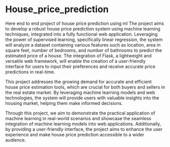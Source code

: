 # House_price_prediction
Here end to end project of house price prediction using ml
The project aims to develop a robust house price prediction system using machine learning techniques, integrated into a fully functional web application. Leveraging the power of supervised learning, specifically linear regression, the system will analyze a dataset containing various features such as location, area in square feet, number of bedrooms, and number of bathrooms to predict the estimated price of a house. The integration of Flask, a lightweight and versatile web framework, will enable the creation of a user-friendly interface for users to input their preferences and receive accurate price predictions in real-time.

This project addresses the growing demand for accurate and efficient house price estimation tools, which are crucial for both buyers and sellers in the real estate market. By leveraging machine learning models and web technologies, the system will provide users with valuable insights into the housing market, helping them make informed decisions.

Through this project, we aim to demonstrate the practical application of machine learning in real-world scenarios and showcase the seamless integration of machine learning models into web applications. Additionally, by providing a user-friendly interface, the project aims to enhance the user experience and make house price prediction accessible to a wider audience.

